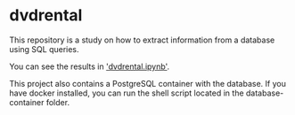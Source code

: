 # dvdrental
This repository is a study on how to extract information from a database using SQL queries.

You can see the results in ['dvdrental.ipynb'](dvdrental.ipynb).

This project also contains a PostgreSQL container with the database. 
If you have docker installed, you can run the shell script located in the database-container folder.
